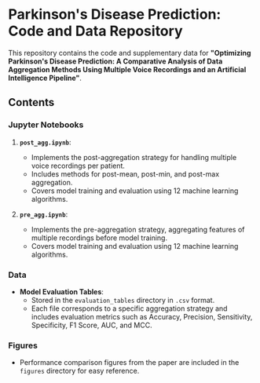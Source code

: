 # Parkinson's Disease Prediction: Code and Data Repository

This repository contains the code and supplementary data for **"Optimizing Parkinson's Disease Prediction: A Comparative Analysis of Data Aggregation Methods Using Multiple Voice Recordings and an Artificial Intelligence Pipeline"**.

## Contents

### Jupyter Notebooks
1. **`post_agg.ipynb`**:
   - Implements the post-aggregation strategy for handling multiple voice recordings per patient.
   - Includes methods for post-mean, post-min, and post-max aggregation.
   - Covers model training and evaluation using 12 machine learning algorithms.

2. **`pre_agg.ipynb`**:
   - Implements the pre-aggregation strategy, aggregating features of multiple recordings before model training.
   - Covers model training and evaluation using 12 machine learning algorithms.

### Data
- **Model Evaluation Tables**:
  - Stored in the `evaluation_tables` directory in `.csv` format.
  - Each file corresponds to a specific aggregation strategy and includes evaluation metrics such as Accuracy, Precision, Sensitivity, Specificity, F1 Score, AUC, and MCC.

### Figures
- Performance comparison figures from the paper are included in the `figures` directory for easy reference.
  
